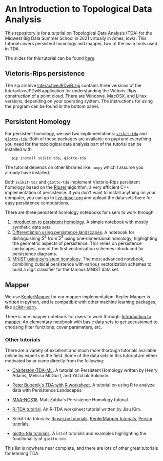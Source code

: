 # An Introduction to Topological Data Analysis 

This repository is for a tutorial on Topological Data Analysis (TDA) for the Midwest
Big Data Summer School in 2021 virtually in Ames, Iowa. This tutorial covers persistent homology and mapper, 
two of the main tools used in TDA.   

The slides for this tutorial can be found [here](MBDS21_TDA.pdf).

## Vietoris-Rips persistence
The zip archive [InteractiveJPDwB.zip](InteractiveJPDwB.zip) contains three versions of the InteractiveJPDwB application for understanding the Vietoris-Rips construction of a point cloud. There are Windows, MacOSX, and Linux versions, depending on your operating system. The instructions for using the program can be found in the bottom panel.

## Persistent Homology
For persistent homology, we use two implementations: [`scikit-tda`](https://scikit-tda.org)
and [`giotto-tda`](https://giotto-ai.github.io/gtda-docs/0.4.0/library.html). 
Both of these packages are available on pypi and everything
you need for the topological data analysis part of the tutorial can be 
installed with
```{python}
   pip install scikit-tda, giotto-tda
```
The tutorial depends on other libraries like `numpy` which I assume you already
have installed.

Both `scikit-tda` and `giotto-tda` implement Vietoris-Rips persistent homology based on the
[Ripser](https://github.com/Ripser/ripser) algorithm, a
very efficient C++ implementation of persistence.
If you don't want to install anything on your computer, you can go to
[live.ripser.org](https://live.ripser.org) and upload the data sets there
for easy persistence computations.

There are three persistent homology notebooks for users to work through:
1. [Introduction to persistent homology](Intro_to_PH.ipynb). A simple notebook with mostly synthetic data sets.
2. [Differentiation using persistence landscapes](Differentiation_with_Persistence_Landscapes.ipynb). A notebook for distinguishing $S^2$ from $S^3$ using one-dimensional homology, highlighting the geometric aspects of persistence. This relies on persistence landscapes, one of the first vectorization schemes introduced for persistence diagrams.
3. [MNIST using persistent homology](MNIST_using_PH.ipynb). The most advanced notebook, combining cubical persistence with various vectorization schemes to build a digit classifier for the famous MNIST data set.

## Mapper
We use [KeplerMapper](https://github.com/scikit-tda/kepler-mapper) 
for our mapper implementation. Kepler Mapper is written in python, and is compatible with other machine learning packages,
like [scikit-learn](https://scikit-learn.org/stable/).

There is one mapper notebook for users to work through: [Introduction to mapper](). An elementary notebook with basic data sets to get accustomed to choosing filter functions, cover parameters, etc.

### Other tutorials
There are a variety of excellent and much more thorough tutorials available
online by experts in the field. Some of the data sets in this tutorial
are either motivated by or come directly from the following:

* [Charleston-TDA-ML](https://github.com/henryadams/Charleston-TDA-ML/wiki).
A tutorial on Persistent Homology written by Henry Adams, 
Melissa McGuirl, and Yitzchak Solomon.

* [Peter Bubenik's TDA with R worksheet](https://people.clas.ufl.edu/peterbubenik/intro-to-tda/). A tutorial on using R to analyze data with Persistence Landscapes.

* [MAA-NCS18](https://github.com/MatthewZabka/MAA-NCS18). Matt Zabka's 
Persistence Homology tutorial.

* [R-TDA tutorial](http://www.stat.cmu.edu/topstat/topstat_old/Talks/files/Jisu_150623_TDA_tutorial.pdf). An R-TDA worksheet tutorial written by Jisu Kim.

* Scikit-tda tutorials: [Ripser.py tutorials](https://ripser.scikit-tda.org/en/latest/), [KeplerMapper tutorials](https://kepler-mapper.scikit-tda.org/en/latest/), [Persim tutorials](https://persim.scikit-tda.org/en/latest/).

* [giotto-tda tutorials](https://giotto-ai.github.io/gtda-docs/0.4.0/notebooks/index.html). A list of tutorials and examples highlighting the functionality of `giotto-tda`.

This list is nowhere near complete, and there are lots of other great tutorials for learning TDA.
